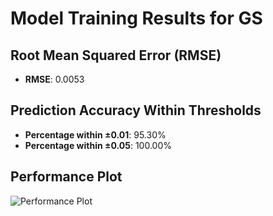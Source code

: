 # Model Training Results for GS

## Root Mean Squared Error (RMSE)
- **RMSE**: 0.0053

## Prediction Accuracy Within Thresholds
- **Percentage within ±0.01**: 95.30%
- **Percentage within ±0.05**: 100.00%

## Performance Plot
![Performance Plot](../imgs/GS.png)
